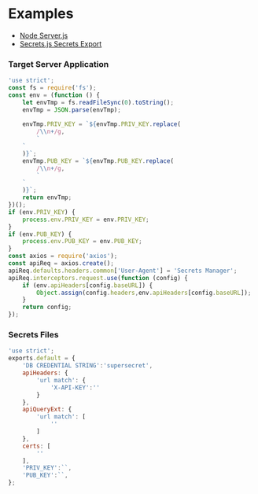 # Examples

 - [Node Server.js](#Target%20Server%20Application)
 - [Secrets.js Secrets Export](#Secrets%20Files)

### Target Server Application
```js
'use strict';
const fs = require('fs');
const env = (function () {
	let envTmp = fs.readFileSync(0).toString();
	envTmp = JSON.parse(envTmp);
	
	envTmp.PRIV_KEY = `${envTmp.PRIV_KEY.replace(
		/\\n+/g,
		`
	`
	)}`;
	envTmp.PUB_KEY = `${envTmp.PUB_KEY.replace(
		/\\n+/g,
		`
	`
	)}`;
	return envTmp;
})();
if (env.PRIV_KEY) {
	process.env.PRIV_KEY = env.PRIV_KEY;
}
if (env.PUB_KEY) {
	process.env.PUB_KEY = env.PUB_KEY;
}
const axios = require('axios');
const apiReq = axios.create();
apiReq.defaults.headers.common['User-Agent'] = 'Secrets Manager';
apiReq.interceptors.request.use(function (config) {
	if (env.apiHeaders[config.baseURL]) {
		Object.assign(config.headers,env.apiHeaders[config.baseURL]);
	}
	return config;
});
```

### Secrets Files
```js
'use strict';
exports.default = {
	'DB CREDENTIAL STRING':'supersecret',
	apiHeaders: {
		'url match': {
			'X-API-KEY':''
		}
	},
	apiQueryExt: {
		'url match': [
			''
		]
	},
	certs: [
		''
	],
	'PRIV_KEY':``,
	'PUB_KEY':``,
};
```